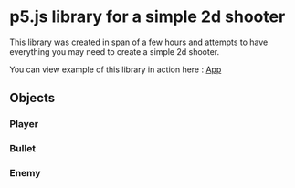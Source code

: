 # p5.js library for a simple 2d shooter

This library was created in span of a few hours and attempts to have everything
you may need to create a simple 2d shooter. 

You can view example of this library in action here :
[App](https://p5js-2d-shooter.herokuapp.com/index.html)

## Objects 
### Player
### Bullet
### Enemy